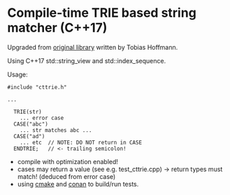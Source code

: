# Compile-time TRIE based string matcher (C++17)

Upgraded from [original library](https://github.com/smilingthax/cttrie) written by Tobias Hoffmann.

Using C++17 std::string_view and std::index_sequence.


Usage:

```
#include "cttrie.h"

...

  TRIE(str)
    ... error case
  CASE("abc")
    ... str matches abc ...
  CASE("ad")
    ... etc  // NOTE: DO NOT return in CASE
  ENDTRIE;   // <- trailing semicolon!
```

* compile with optimization enabled!
* cases may return a value (see e.g. test_cttrie.cpp)
  -> return types must match! (deduced from error case)
* using [cmake](https://cmake.org/) and [conan](https://conan.io/) to build/run tests.
